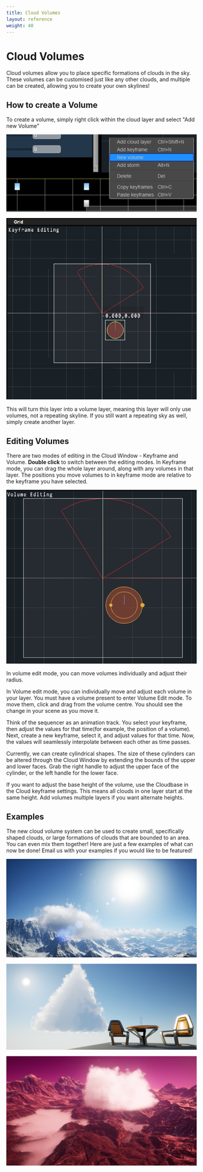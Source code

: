 ```yaml
---
title: Cloud Volumes
layout: reference
weight: 40
---
```






Cloud Volumes
================
Cloud volumes allow you to place specific formations of clouds in the sky. These volumes can be customised just like any other clouds, and multiple can be created, allowing you to create your own skylines! 


How to create a Volume
-----------------------
To create a volume, simply right click within the cloud layer and select "Add new Volume"

![](/images/addNewVolume.png)


![](/images/volumeWorldGrid.png)


This will turn this layer into a volume layer, meaning this layer will only use volumes, not a repeating skyline. If you still want a repeating sky as well, simply create another layer.


Editing Volumes
--------------------
There are two modes of editing in the Cloud Window - Keyframe and Volume. **Double click** to switch between the editing modes. In Keyframe mode, you can drag the whole layer around, along with any volumes in that layer. The positions you move volumes to in keyframe mode are relative to the keyframe you have selected.

![](/images/volumeEditing.png)


In volume edit mode, you can move volumes individually and adjust their radius.

In Volume edit mode, you can individually move and adjust each volume in your layer. You must have a volume present to enter Volume Edit mode. To move them, click and drag from the volume centre. You should see the change in your scene as you move it.

Think of the sequencer as an animation track. You select your keyframe, then adjust the values for that time(for example, the position of a volume). Next, create a new keyframe, select it, and adjust values for that time. Now, the values will seamlessly interpolate between each other as time passes. 

Currently, we can create cylindrical shapes. The size of these cylinders can be altered through the Cloud Window by extending the bounds of the upper and lower faces. Grab the right handle to adjust the upper face of the cylinder, or the left handle for the lower face.

If you want to adjust the base height of the volume, use the Cloudbase in the Cloud keyframe settings. This means all clouds in one layer start at the same height. Add volumes multiple layers if you want alternate heights.


Examples
------------------
The new cloud volume system can be used to create small, specifically shaped clouds, or large formations of clouds that are bounded to an area. You can even mix them together! Here are just a few examples of what can now be done! Email us with your examples if you would like to be featured!

![](/images/volume1.png)


![](/images/volume2.png)


![](/images/volume3.png)




